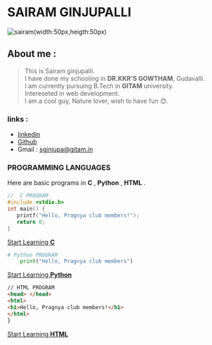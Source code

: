 # SAIRAM GINJUPALLI
![sairam](sairam.jpeg)(width:50px,heigth:50px)  
## About me :

> This is Sairam ginjupalli.  
> I have done my schooling in **DR.KKR'S GOWTHAM**, Gudavalli.    
> I am currently pursuing B.Tech in **GITAM** university.  
> Intereseted in web development.   
> I am a cool guy, Nature lover, wish to have fun 😊.

### links  :
- [linkedin](https://www.linkedin.com/in/sairam-ginjupalli-17087b246/)  
- [Github](https://github.com/sairamginjupalli)
- Gmail : sginjupa@gitam.in

### PROGRAMMING LANGUAGES
Here are basic programs in **C** , **Python** , **HTML** .
``` C
//  C PROGRAM
#include <stdio.h>
int main() {
   printf("Hello, Pragnya club members!");
   return 0;
}
```
[Start  Learning  **C**](https://www.programiz.com/c-programming)
```python
# Python PROGRAM
    print("Hello, Pragnya club members")
```
[Start  Learning  **Python**](https://www.programiz.com/python-programming)
```html
// HTML PROGRAM
<head> </head>
<html>
<h1>Hello, Pragnya club members!</h1> 
</html>
}
```
[Start  Learning  **HTML**](https://www.w3schools.com/html/default.asp)



